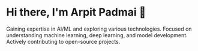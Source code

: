 
# Hi there, I'm Arpit Padmai 👋
Gaining expertise in AI/ML and exploring various technologies. Focused on understanding machine learning, deep learning, and model development. Actively contributing to open-source projects.

